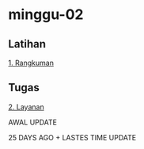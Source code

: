 # minggu-02

## Latihan
[1. Rangkuman](/minggu-02/rangkuman-saas.md)

## Tugas
[2. Layanan](/minggu-02/layanan-saas.md)

AWAL UPDATE

25 DAYS AGO + LASTES TIME UPDATE
